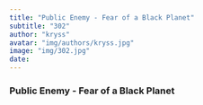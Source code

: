 ```yaml
---
title: "Public Enemy - Fear of a Black Planet"
subtitle: "302"
author: "kryss"
avatar: "img/authors/kryss.jpg"
image: "img/302.jpg"
date:
---
```


### Public Enemy - Fear of a Black Planet
